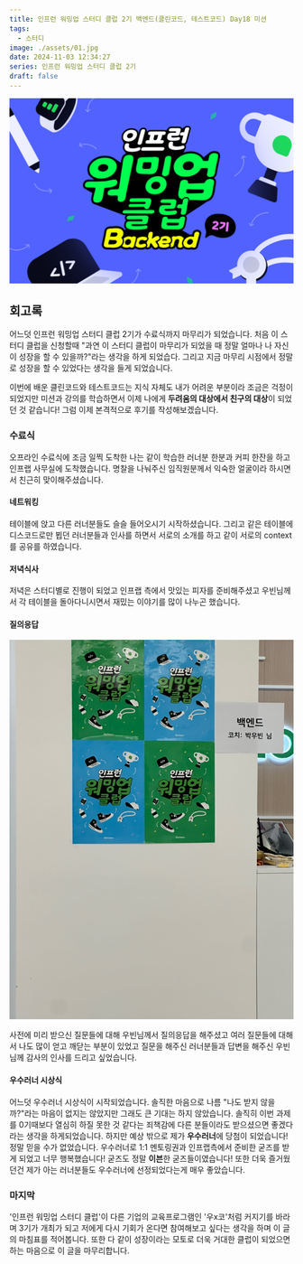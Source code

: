 ```yaml
---
title: 인프런 워밍업 스터디 클럽 2기 백엔드(클린코드, 테스트코드) Day18 미션
tags:
  - 스터디
image: ./assets/01.jpg
date: 2024-11-03 12:34:27
series: 인프런 워밍업 스터디 클럽 2기
draft: false
---
```


![banner](./assets/01.png)

## 회고록

어느덧 인프런 워밍업 스터디 클럽 2기가 수료식까지 마무리가 되었습니다. 처음 이 스터디 클럽을 신청할때 "과연 이 스터디 클럽이 마무리가 되었을 때 정말 얼마나 나 자신이 성장을 할 수 있을까?"라는 생각을 하게 되었습다. 그리고 지금 마무리 시점에서 정말로 성장을 할 수 있었다는 생각을 들게 되었습니다.

이번에 배운 클린코드와 테스트코드는 지식 자체도 내가 어려운 부분이라 조금은 걱정이 되었지만 미션과 강의를 학습하면서 이제 나에게 **두려움의 대상에서 친구의 대상**이 되었던 것 같습니다! 그럼 이제 본격적으로 후기를 작성해보겠습니다.

### 수료식

오프라인 수료식에 조금 일찍 도착한 나는 같이 학습한 러너분 한분과 커피 한잔을 하고 인프랩 사무실에 도착했습니다. 명찰을 나눠주신 임직원분께서 익숙한 얼굴이라 하시면서 친근히 맞이해주셨습니다.

#### 네트워킹

테이블에 앉고 다른 러너분들도 슬슬 들어오시기 시작하셨습니다. 그리고 같은 테이블에 디스코드로만 뵙던 러너분들과 인사를 하면서 서로의 소개를 하고 같이 서로의 context를 공유를 하였습니다.

#### 저녁식사

저녁은 스터디별로 진행이 되었고 인프랩 측에서 맛있는 피자를 준비해주셨고 우빈님께서 각 테이블을 돌아다니시면서 재밌는 이야기를 많이 나누곤 했습니다.

#### 질의응답

![이미지](./assets/02.jpeg)

사전에 미리 받으신 질문들에 대해 우빈님께서 질의응답을 해주셨고 여러 질문들에 대해서 나도 많이 얻고 깨닫는 부분이 있었고 질문을 해주신 러너분들과 답변을 해주신 우빈님께 감사의 인사를 드리고 싶었습니다.

#### 우수러너 시상식

어느덧 우수러너 시상식이 시작되었습니다. 솔직한 마음으로 나름 "나도 받지 않을까?"라는 마음이 없지는 않았지만 그래도 큰 기대는 하지 않았습니다. 솔직히 이번 과제를 0기때보다 열심히 하질 못한 것 같다는 죄책감에 다른 분들이라도 받으셨으면 좋겠다라는 생각을 하게되었습니다. 하지만 예상 밖으로 제가 **우수러너**에 당첨이 되었습니다! 정말 믿을 수가 없었습니다. 우수러너로 1:1 멘토링권과 인프랩측에서 준비한 굳즈를 받게 되었고 너무 행복했습니다! 굳즈도 정말 **이븐**한 굳즈들이였습니다! 또한 더욱 즐거웠던건 제가 아는 러너분들도 우수러너에 선정되었다는게 매우 좋았습니다.

### 마지막

'인프런 워밍업 스터디 클럽'이 다른 기업의 교육프로그램인 '우x코'처럼 커지기를 바라며 3기가 개최가 되고 저에게 다시 기회가 온다면 참여해보고 싶다는 생각을 하며 이 글의 마침표를 적어봅니다. 또한 다 같이 성장이라는 모토로 더욱 거대한 클럽이 되었으면 하는 마음으로 이 글을 마무리합니다.
